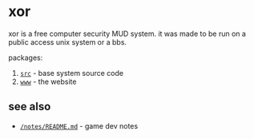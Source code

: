 # xor

xor is a free computer security MUD system. 
it was made to be run on a public access unix system or a bbs.

packages:

1. [`src`](/pkg/src/README.md) - base system source code
1. [`www`](/pkg/www/README.md) - the website

## see also

- [`/notes/README.md`](notes/README.md) - game dev notes
